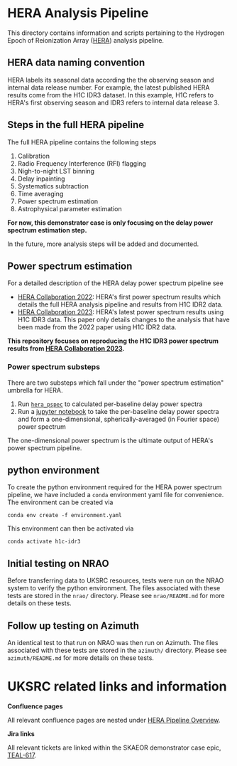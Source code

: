 # HERA Analysis Pipeline

This directory contains information and scripts pertaining to the Hydrogen Epoch of Reionization Array ([HERA](https://reionization.org/)) analysis pipeline.

## HERA data naming convention

HERA labels its seasonal data according the the observing season and internal data release number.  For example, the latest published HERA results come from the H1C IDR3 dataset.  In this example, H1C refers to HERA's first observing season and IDR3 refers to internal data release 3.

## Steps in the full HERA pipeline

The full HERA pipeline contains the following steps

1. Calibration
2. Radio Frequency Interference (RFI) flagging
3. Nigh-to-night LST binning
4. Delay inpainting
5. Systematics subtraction
6. Time averaging
7. Power spectrum estimation
8. Astrophysical parameter estimation

**For now, this demonstrator case is only focusing on the delay power spectrum estimation step.** 

In the future, more analysis steps will be added and documented.

## Power spectrum estimation

For a detailed description of the HERA delay power spectrum pipeline see

- [HERA Collaboration 2022](https://ui.adsabs.harvard.edu/abs/2022ApJ...925..221A/abstract): HERA's first power spectrum results which details the full HERA analysis pipeline and results from H1C IDR2 data.
- [HERA Collaboration 2023](https://ui.adsabs.harvard.edu/abs/2023ApJ...945..124H/abstract): HERA's latest power spectrum results using H1C IDR3 data.  This paper only details changes to the analysis that have been made from the 2022 paper using H1C IDR2 data.

**This repository focuses on reproducing the H1C IDR3 power spectrum results from [HERA Collaboration 2023](https://ui.adsabs.harvard.edu/abs/2023ApJ...945..124H/abstract).**

### Power spectrum substeps

There are two substeps which fall under the "power spectrum estimation" umbrella for HERA.

1. Run [`hera_pspec`](https://github.com/HERA-Team/hera_pspec) to calculated per-baseline delay power spectra
2. Run a [jupyter notebook](https://github.com/HERA-Team/H1C_IDR3_Power_Spectra/blob/main/SPOILERS/All_Epochs_Power_Spectra/H1C_IDR3_Power_Spectra.ipynb) to take the per-baseline delay power spectra and form a one-dimensional, spherically-averaged (in Fourier space) power spectrum

The one-dimensional power spectrum is the ultimate output of HERA's power spectrum pipeline.

## python environment

To create the python environment required for the HERA power spectrum pipeline, we have included a `conda` environment yaml file for convenience.  The environment can be created via
```
conda env create -f environment.yaml
```
This environment can then be activated via
```
conda activate h1c-idr3
```

## Initial testing on NRAO

Before transferring data to UKSRC resources, tests were run on the NRAO system to verify the python environment.  The files associated with these tests are stored in the `nrao/` directory.  Please see `nrao/README.md` for more details on these tests.

## Follow up testing on Azimuth

An identical test to that run on NRAO was then run on Azimuth.  The files associated with these tests are stored in the `azimuth/` directory.  Please see `azimuth/README.md` for more details on these tests.

# UKSRC related links and information

**Confluence pages**

All relevant confluence pages are nested under [HERA Pipeline Overview](https://confluence.skatelescope.org/display/SRCSC/HERA+Pipeline+Overview).

**Jira links**

All relevant tickets are linked within the SKAEOR demonstrator case epic, [TEAL-617](https://jira.skatelescope.org/browse/TEAL-617).
